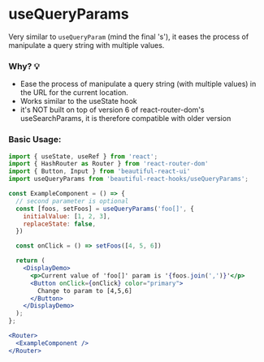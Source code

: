 # useQueryParams

Very similar to `useQueryParam` (mind the final 's'), it eases the process of manipulate a query string with multiple values.

### Why? 💡

- Ease the process of manipulate a query string (with multiple values) in the URL for the current location.
- Works similar to the useState hook
- it's NOT built on top of version 6 of react-router-dom's useSearchParams, it is therefore compatible with older version

### Basic Usage:

```jsx harmony
import { useState, useRef } from 'react';
import { HashRouter as Router } from 'react-router-dom'
import { Button, Input } from 'beautiful-react-ui'
import useQueryParams from 'beautiful-react-hooks/useQueryParams';

const ExampleComponent = () => {
  // second parameter is optional
  const [foos, setFoos] = useQueryParams('foo[]', {
    initialValue: [1, 2, 3],
    replaceState: false,
  })

  const onClick = () => setFoos([4, 5, 6])

  return (
    <DisplayDemo>
      <p>Current value of 'foo[]' param is '{foos.join(',')}'</p>
      <Button onClick={onClick} color="primary">
        Change to param to [4,5,6]
      </Button>
    </DisplayDemo>
  );
};

<Router>
  <ExampleComponent />
</Router>
```
